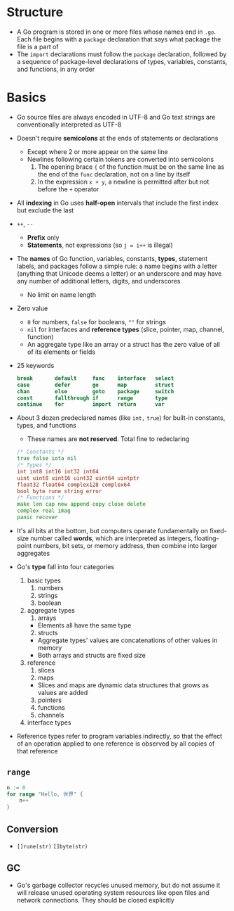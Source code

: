 # Structure
- A Go program is stored in one or more files whose names end in `.go`. Each file begins with a `package` declaration that says what package the file is a part of
- The `import` declarations must follow the `package` declaration, followed by a sequence of package-level declarations of types, variables, constants, and functions, in any order
# Basics
- Go source files are always encoded in UTF-8 and Go text strings are conventionally interpreted as UTF-8
- Doesn't require **semicolons** at the ends of statements or declarations
    - Except where 2 or more appear on the same line
    - Newlines following certain tokens are converted into semicolons
        1. The opening brace `{` of the function must be on the same line as the end of the `func` declaration, not on a line by itself
        2. In the expression `x + y`, a newline is permitted after but not before the `+` operator
- All **indexing** in Go uses **half-open** intervals that include the first index but exclude the last
- `++`, `--`
    - **Prefix** only
    - **Statements**, not expressions (so `j = i++` is illegal)
- The **names** of Go function, variables, constants, **types**, statement labels, and packages follow a simple rule: a name begins with a letter (anything that Unicode deems a letter) or an underscore and may have any number of additional letters, digits, and underscores
    - No limit on name length
- Zero value
    - `0` for numbers, `false` for booleans, `""` for strings
    - `nil` for interfaces and **reference types** (slice, pointer, map, channel, function)
    - An aggregate type like an array or a struct has the zero value of all of its elements or fields
- 25 keywords

    ```go
    break       default     func    interface   select
    case        defer       go      map         struct    
    chan        else        goto    package     switch
    const       fallthrough if      range       type
    continue    for         import  return      var
    ```

- About 3 dozen predeclared names (like `int,` `true`) for built-in constants, types, and functions
    - These names are **not reserved**. Total fine to redeclaring

    ```go
    /* Constants */
    true false iota nil
    /* Types */
    int int8 int16 int32 int64
    uint uint8 uint16 uint32 uint64 uintptr
    float32 float64 complex128 complex64
    bool byte rune string error
    /* Functions */
    make len cap new append copy close delete
    complex real imag
    panic recover
    ```

- It's all bits at the bottom, but computers operate fundamentally on fixed-size number called **words**, which are interpreted as integers, floating-point numbers, bit sets, or memory address, then combine into larger aggregates
- Go's **type** fall into four categories
    1. basic types
       1. numbers
       2. strings
       3. boolean
    2. aggregate types
       1. arrays
        - Elements all have the same type
       2. structs
        - Aggregate types' values are concatenations of other values in memory
        - Both arrays and structs are fixed size
    3. reference
       1. slices
       2. maps
        - Slices and maps are dynamic data structures that grows as values are added
       3. pointers
       4. functions
       5. channels
    4. interface types
- Reference types refer to program variables indirectly, so that the effect of an operation applied to one reference is observed by all copies of that reference
## `range`

```go
n := 0
for range "Hello, 世界" {
    n++
}
```

## Conversion
- `[]rune(str)` `[]byte(str)`
## GC
- Go's garbage collector recycles unused memory, but do not assume it will release unused operating system resources like open files and network connections. They should be closed explicitly
